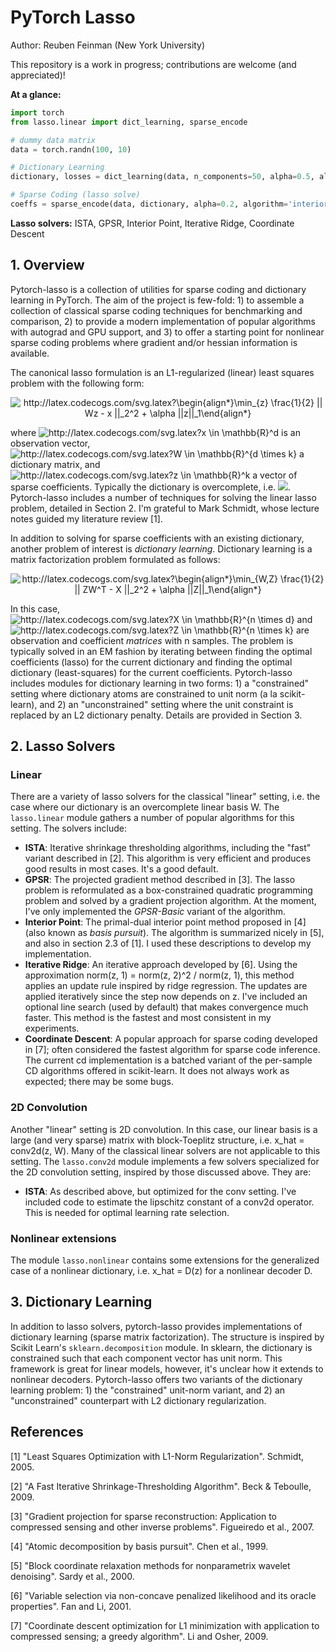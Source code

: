 # PyTorch Lasso

Author: Reuben Feinman (New York University)

This repository is a work in progress; contributions are welcome (and appreciated)!

__At a glance:__

```python
import torch
from lasso.linear import dict_learning, sparse_encode

# dummy data matrix
data = torch.randn(100, 10)

# Dictionary Learning
dictionary, losses = dict_learning(data, n_components=50, alpha=0.5, algorithm='ista')

# Sparse Coding (lasso solve)
coeffs = sparse_encode(data, dictionary, alpha=0.2, algorithm='interior-point')
```

__Lasso solvers:__ ISTA, GPSR, Interior Point, Iterative Ridge, Coordinate Descent

## 1. Overview

Pytorch-lasso is a collection of utilities for sparse coding and dictionary learning in PyTorch. 
The aim of the project is few-fold: 1) to assemble a collection of classical sparse coding techniques for benchmarking and comparison, 2) to provide a modern implementation of popular algorithms with autograd and GPU support, and 3) to offer a starting point for nonlinear sparse coding problems where gradient and/or hessian information is available.

The canonical lasso formulation is an L1-regularized (linear) least squares problem with the following form:

<p align="center">
<img src="http://latex.codecogs.com/svg.latex?\begin{align*}\min_{z}&space;\frac{1}{2}&space;||&space;Wz&space;-&space;x&space;||_2^2&space;&plus;&space;\alpha&space;||z||_1\end{align*}&space;" title="http://latex.codecogs.com/svg.latex?\begin{align*}\min_{z} \frac{1}{2} || Wz - x ||_2^2 + \alpha ||z||_1\end{align*} " /> 
</p>

where <img src="http://latex.codecogs.com/svg.latex?x&space;\in&space;\mathbb{R}^d" title="http://latex.codecogs.com/svg.latex?x \in \mathbb{R}^d" /> is an observation vector, <img src="http://latex.codecogs.com/svg.latex?W&space;\in&space;\mathbb{R}^{d&space;\times&space;k}" title="http://latex.codecogs.com/svg.latex?W \in \mathbb{R}^{d \times k}" /> a dictionary matrix, and <img src="http://latex.codecogs.com/svg.latex?z&space;\in&space;\mathbb{R}^k" title="http://latex.codecogs.com/svg.latex?z \in \mathbb{R}^k" /> a vector of sparse coefficients. 
Typically the dictionary is overcomplete, i.e. <img src="http://latex.codecogs.com/svg.latex?k&space;>&space;d" />.
Pytorch-lasso includes a number of techniques for solving the linear lasso problem, detailed in Section 2. 
I'm grateful to Mark Schmidt, whose lecture notes guided my literature review [1].

In addition to solving for sparse coefficients with an existing dictionary, another problem of interest is _dictionary learning_. 
Dictionary learning is a matrix factorization problem formulated as follows:

<p align="center">
<img src="http://latex.codecogs.com/svg.latex?\begin{align*}\min_{W,Z}&space;\frac{1}{2}&space;||&space;ZW^T&space;-&space;X&space;||_2^2&space;&plus;&space;\alpha&space;||Z||_1\end{align*}&space;" title="http://latex.codecogs.com/svg.latex?\begin{align*}\min_{W,Z} \frac{1}{2} || ZW^T - X ||_2^2 + \alpha ||Z||_1\end{align*} " />
</p>

In this case, <img src="http://latex.codecogs.com/svg.latex?X&space;\in&space;\mathbb{R}^{n&space;\times&space;d}" title="http://latex.codecogs.com/svg.latex?X \in \mathbb{R}^{n \times d}" /> and <img src="http://latex.codecogs.com/svg.latex?Z&space;\in&space;\mathbb{R}^{n&space;\times&space;k}" title="http://latex.codecogs.com/svg.latex?Z \in \mathbb{R}^{n \times k}" /> are observation and coefficient _matrices_ with n samples. 
The problem is typically solved in an EM fashion by iterating between finding the optimal coefficients (lasso) for the current dictionary and finding the optimal dictionary (least-squares) for the current coefficients.
Pytorch-lasso includes modules for dictionary learning in two forms: 1) a "constrained" setting where dictionary atoms are constrained to unit norm (a la scikit-learn), and 2) an "unconstrained" setting where the unit constraint is replaced by an L2 dictionary penalty. Details are provided in Section 3.

## 2. Lasso Solvers

### Linear

There are a variety of lasso solvers for the classical "linear" setting, i.e. the case where our dictionary is an overcomplete linear basis W.
The `lasso.linear` module gathers a number of popular algorithms for this setting. The solvers include:

- __ISTA__: Iterative shrinkage thresholding algorithms, including the "fast" variant described in [2]. This algorithm is very efficient and produces good results in most cases. It's a good default.
- __GPSR__: The projected gradient method described in [3]. The lasso problem is reformulated as a box-constrained quadratic programming problem and solved by a gradient projection algorithm. At the moment, I've only implemented the _GPSR-Basic_ variant of the algorithm.
- __Interior Point__: The primal-dual interior point method proposed in [4] (also known as _basis pursuit_). The algorithm is summarized nicely in [5], and also in section 2.3 of [1]. I used these descriptions to develop my implementation.
- __Iterative Ridge__: An iterative approach developed by [6]. Using the approximation norm(z, 1) = norm(z, 2)^2 / norm(z, 1), this method applies an update rule inspired by ridge regression. The updates are applied iteratively since the step now depends on z. I've included an optional line search (used by default) that makes convergence much faster. This method is the fastest and most consistent in my experiments.
- __Coordinate Descent__: A popular approach for sparse coding developed in [7]; often considered the fastest algorithm for sparse code inference. The current cd implementation is a batched variant of the per-sample CD algorithms offered in scikit-learn. It does not always work as expected; there may be some bugs.

### 2D Convolution

Another "linear" setting is 2D convolution. In this case, our linear basis is a large (and very sparse) matrix with block-Toeplitz structure, i.e. x_hat = conv2d(z, W). Many of the classical linear solvers are not applicable to this setting. The `lasso.conv2d` module implements a few solvers specialized for the 2D convolution setting, inspired by those discussed above. They are:

- __ISTA__: As described above, but optimized for the conv setting. I've included code to estimate the lipschitz constant of a conv2d operator. This is needed for optimal learning rate selection.

### Nonlinear extensions

The module `lasso.nonlinear` contains some extensions for the generalized case of a nonlinear dictionary, i.e. x_hat = D(z) for a nonlinear decoder D.


## 3. Dictionary Learning

In addition to lasso solvers, pytorch-lasso provides implementations of dictionary learning (sparse matrix factorization). 
The structure is inspired by Scikit Learn's `sklearn.decomposition` module. 
In sklearn, the dictionary is constrained such that each component vector has unit norm. 
This framework is great for linear models, however, it's unclear how it extends to nonlinear decoders. 
Pytorch-lasso offers two variants of the dictionary learning problem: 1) the "constrained" unit-norm variant, and 2) an "unconstrained" counterpart with L2 dictionary regularization.


## References
[1] "Least Squares Optimization with L1-Norm Regularization". Schmidt, 2005.

[2] "A Fast Iterative Shrinkage-Thresholding Algorithm". Beck & Teboulle, 2009.

[3] "Gradient projection for sparse reconstruction: Application to compressed sensing and other inverse problems". Figueiredo et al., 2007.

[4] "Atomic decomposition by basis pursuit". Chen et al., 1999.

[5] "Block coordinate relaxation methods for nonparametrix wavelet denoising". Sardy et al., 2000.

[6] "Variable selection via non-concave penalized likelihood and its oracle properties". Fan and Li, 2001.

[7] "Coordinate descent optimization for L1 minimization with application to compressed sensing; a greedy algorithm". Li and Osher, 2009.